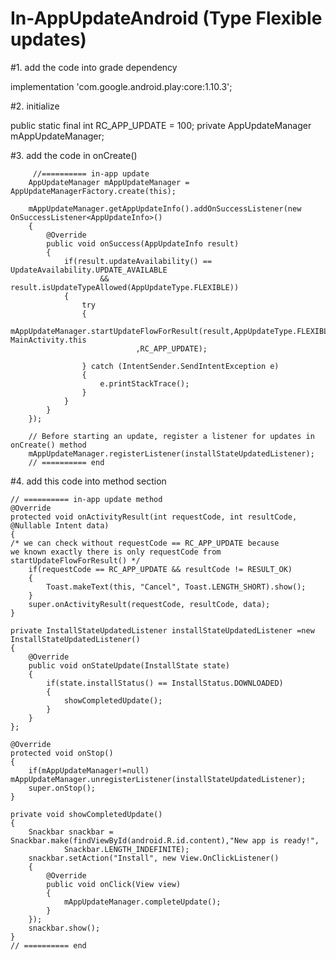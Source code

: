 # In-AppUpdateAndroid (Type Flexible updates)

#1. add the code into grade dependency


implementation 'com.google.android.play:core:1.10.3';

#2. initialize

public static final int RC_APP_UPDATE = 100;
private AppUpdateManager mAppUpdateManager;


#3. add the code in onCreate()

         //========== in-app update
        AppUpdateManager mAppUpdateManager = AppUpdateManagerFactory.create(this);

        mAppUpdateManager.getAppUpdateInfo().addOnSuccessListener(new OnSuccessListener<AppUpdateInfo>()
        {
            @Override
            public void onSuccess(AppUpdateInfo result)
            {
                if(result.updateAvailability() == UpdateAvailability.UPDATE_AVAILABLE
                        && result.isUpdateTypeAllowed(AppUpdateType.FLEXIBLE))
                {
                    try
                    {
                        mAppUpdateManager.startUpdateFlowForResult(result,AppUpdateType.FLEXIBLE, MainActivity.this
                                ,RC_APP_UPDATE);

                    } catch (IntentSender.SendIntentException e)
                    {
                        e.printStackTrace();
                    }
                }
            }
        });

        // Before starting an update, register a listener for updates in onCreate() method
        mAppUpdateManager.registerListener(installStateUpdatedListener);
        // ========== end


#4. add this code into method section


    // ========== in-app update method
    @Override
    protected void onActivityResult(int requestCode, int resultCode, @Nullable Intent data)
    {
    /* we can check without requestCode == RC_APP_UPDATE because
    we known exactly there is only requestCode from  startUpdateFlowForResult() */
        if(requestCode == RC_APP_UPDATE && resultCode != RESULT_OK)
        {
            Toast.makeText(this, "Cancel", Toast.LENGTH_SHORT).show();
        }
        super.onActivityResult(requestCode, resultCode, data);
    }

    private InstallStateUpdatedListener installStateUpdatedListener =new InstallStateUpdatedListener()
    {
        @Override
        public void onStateUpdate(InstallState state)
        {
            if(state.installStatus() == InstallStatus.DOWNLOADED)
            {
                showCompletedUpdate();
            }
        }
    };

    @Override
    protected void onStop()
    {
        if(mAppUpdateManager!=null) mAppUpdateManager.unregisterListener(installStateUpdatedListener);
        super.onStop();
    }

    private void showCompletedUpdate()
    {
        Snackbar snackbar = Snackbar.make(findViewById(android.R.id.content),"New app is ready!",
                Snackbar.LENGTH_INDEFINITE);
        snackbar.setAction("Install", new View.OnClickListener()
        {
            @Override
            public void onClick(View view)
            {
                mAppUpdateManager.completeUpdate();
            }
        });
        snackbar.show();
    }
    // ========== end
